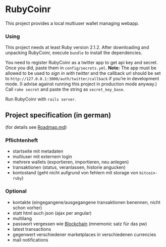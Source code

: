 # RubyCoinr
This project provides a local multiuser wallet managing webapp.

### Using
This project needs at least Ruby version 2.1.2. After downloading and unpacking RubyCoinr, execute `bundle` to install the dependencies. 

You need to register RubyCoinr as a twitter app to get api key and secret. Once you did, paste them in `config/secrets.yml`. **Note:** The app must be allowed to be used to *sign in with twitter* and the callback url should be set to `http://127.0.0.1:3000/auth/twitter/callback` if you’re in development mode. (I advise against running this project in production mode anyway.)  Call `rake secret` and paste the string as `secret_key_base`.

Run RubyCoinr with `rails server`.

## Project specification (in german)
(for details see [Roadmap.md](Roadmap.md))

### Pflichtenheft
- startseite mit metadaten
- multiuser mit externem login
- mehrere wallets (exportieren, importieren, neu anlegen)
- transaktionen (status, veranlassen, historie angucken)
- kontostand (geht nicht aufgrund von fehlern mit storage von `bitcoin-ruby`)

### Optional
- kontakte (eingegangene/ausgegangene transaktionen benennen, nicht schon vorher)
- statt html auch json (ajax per angular)
- multilang
- passwort vergessen wie [Blockchain](https://blockchain.info) (mnemonic satz für das pw)
- latest transactions
- gegenwert verschiedener marketplaces in verschiedenen currencies
- mail notifications
